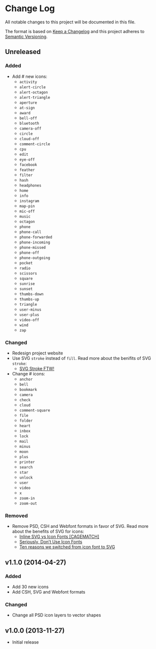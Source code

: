 # Change Log
All notable changes to this project will be documented in this file.

The format is based on [Keep a Changelog](http://keepachangelog.com/)
and this project adheres to [Semantic Versioning](http://semver.org/).

## Unreleased

### Added
- Add # new icons:
  - `activity`
  - `alert-circle`
  - `alert-octagon`
  - `alert-triangle`
  - `aperture`
  - `at-sign`
  - `award`
  - `bell-off`
  - `bluetooth`
  - `camera-off`
  - `circle`
  - `cloud-off`
  - `comment-circle`
  - `cpu`
  - `edit`
  - `eye-off`
  - `facebook`
  - `feather`
  - `filter`
  - `hash`
  - `headphones`
  - `home`
  - `info`
  - `instagram`
  - `map-pin`
  - `mic-off`
  - `music`
  - `octagon`
  - `phone`
  - `phone-call`
  - `phone-forwarded`
  - `phone-incoming`
  - `phone-missed`
  - `phone-off`
  - `phone-outgoing`
  - `pocket`
  - `radio`
  - `scissors`
  - `square`
  - `sunrise`
  - `sunset`
  - `thumbs-down`
  - `thumbs-up`
  - `triangle`
  - `user-minus`
  - `user-plus`
  - `video-off`
  - `wind`
  - `zap`

### Changed
- Redesign project website
- Use SVG `stroke` instead of `fill`. Read more about the benifits of SVG `stroke`:
  - [SVG Stroke FTW!](http://danklammer.com/articles/svg-stroke-ftw/)
- Change # icons:
  - `anchor`
  - `bell`
  - `bookmark`
  - `camera`
  - `check`
  - `cloud`
  - `comment-square`
  - `file`
  - `folder`
  - `heart`
  - `inbox`
  - `lock`
  - `mail`
  - `minus`
  - `moon`
  - `plus`
  - `printer`
  - `search`
  - `star`
  - `unlock`
  - `user`
  - `video`
  - `x`
  - `zoom-in`
  - `zoom-out`

### Removed
- Remove PSD, CSH and Webfont formats in favor of SVG. Read more about the benefits of SVG for icons:
  - [Inline SVG vs Icon Fonts [CAGEMATCH]](https://css-tricks.com/icon-fonts-vs-svg/)
  - [Seriously, Don’t Use Icon Fonts](https://cloudfour.com/thinks/seriously-dont-use-icon-fonts/)
  - [Ten reasons we switched from icon font to SVG](http://ianfeather.co.uk/ten-reasons-we-switched-from-an-icon-font-to-svg/)

## v1.1.0 (2014-04-27)

### Added
- Add 30 new icons
- Add CSH, SVG and Webfont formats

### Changed
- Change all PSD icon layers to vector shapes

## v1.0.0 (2013-11-27)
- Initial release